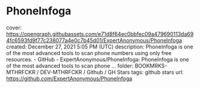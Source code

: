 # PhoneInfoga

cover: https://opengraph.githubassets.com/e71d8f64ec0bbfec09a479690113da694fc6593fd9f77c238077a4e0c7b45d01/ExpertAnonymous/PhoneInfoga
created: December 27, 2021 5:05 PM (UTC)
description: PhoneInfoga is one of the most advanced tools to scan phone numbers using only free resources. - GitHub - ExpertAnonymous/PhoneInfoga: PhoneInfoga is one of the most advanced tools to scan phone ...
folder: BOOKMRKS-MTHRFCKR / DEV-MTHRFCKR / Github / GH Stars
tags: github stars
url: https://github.com/ExpertAnonymous/PhoneInfoga